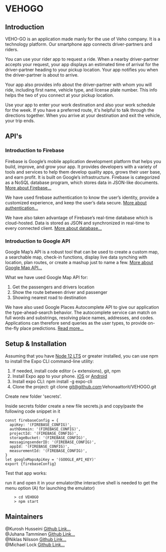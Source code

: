 # VEHOGO

## Introduction

VEHO-GO is an application made manly for the use of Veho company. It is a technology platform. Our smartphone app connects driver-partners and riders.

You can use your rider app to request a ride. When a nearby driver-partner accepts your request, your app displays an estimated time of arrival for the driver-partner heading to your pickup location. Your app notifies you when the driver-partner is about to arrive.

Your app also provides info about the driver-partner with whom you will ride, including first name, vehicle type, and license plate number. This info helps the two of you connect at your pickup location.

Use your app to enter your work destination and also your work schedule for the week. If you have a preferred route, it's helpful to talk through the directions together. When you arrive at your destination and exit the vehicle, your trip ends.

## API's

### Introduction to Firebase

Firebase is Google’s mobile application development platform that helps you build, improve, and grow your app. It provides developers with a variety of tools and services to help them develop quality apps, grows their user base, and earn profit. It is built on Google’s infrastructure. Firebase is categorized as a NoSQL database program, which stores data in JSON-like documents. <a href="https://medium.com/firebase-developers/what-is-firebase-the-complete-story-abridged-bcc730c5f2c0">More about Firebase...</a>

We have used firebase authentication to know the user’s identity, provide a customized experience, and keep the user’s data secure. <a href="https://firebase.google.com/docs/auth">More about authentication...</a>

We have also taken advantage of Firebase’s real-time database which is cloud-hosted. Data is stored as JSON and synchronized in real-time to every connected client. <a href="https://firebase.google.com/docs/database">More about database...</a>

### Introduction to Google API

Google Map’s API is a robust tool that can be used to create a custom map, a searchable map, check-in functions, display live data synching with location, plan routes, or create a mashup just to name a few. <a href="https://medium.com/@helennnsays/why-when-and-how-to-use-the-google-map-api-f5dfa35986dc">More about Google Map API...</a>

What we have used Google Map API for:

<ol>
<li>Get the passengers and drivers location</li>
<li>Show the route between driver and passenger</li>
<li>Showing nearest road to destination</li>
</ol>

We have also used Google Places Autocomplete API to give our application the type-ahead-search behavior. The autocomplete service can match on full words and substrings, resolving place names, addresses, and codes. Applications can therefore send queries as the user types, to provide on-the-fly place predictions. <a href="https://developers.google.com/maps/documentation/places/web-service/autocomplete">Read more...
</a>

## Setup & Installation

Assuming that you have [Node 12 LTS](https://nodejs.org/en/download/) or greater installed, you can use npm to install the Expo CLI command-line utility:


  1. If needed, install code editor (+ extensions), git, npm</li>
  2. Install Expo app to your phone. <a href="https://apps.apple.com/us/app/expo-client/id982107779">iOS</a>
     or <a href="https://play.google.com/store/apps/details?id=host.exp.exponent&hl=fi">Android</a></li>
  3. Install expo CLI: npm install -g expo-cli</li>
  4. Clone the project: git clone git@github.com:Vehonaattorit/VEHOGO.git</li>

  Create new folder 'secrets'.

  Inside secrets folder create a new file secrets.js and copy/paste the following code snippet in it</li>

  ```
  const firebaseConfig = {
    apiKey: '(FIREBASE_CONFIG)',
    authDomain: '(FIREBASE_CONFIG)',
    projectId: '(FIREBASE_CONFIG)',
    storageBucket: '(FIREBASE_CONFIG)',
    messagingsenderID: '(FIREBASE_CONFIG)',
    appId: '(FIREBASE_CONFIG)',
    measurementId: '(FIREBASE_CONFIG)',
  }
  let googleMapsApiKey = '(GOOGLE_API_KEY)'
  export {firebaseConfig}

  ```


Test that app works:

run it and open it in your emulator(the interactive shell is needed to get the menu option (A) for launching the emulator)</li>

        > cd VEHOGO
        > npm start


## Maintainers

@Kurosh Husseini <a href="https://github.com/kurosh97">Github Link...</a><br/>
@Juhana Tamminen <a href="https://github.com/JuhanaTa">Github Link...</a><br/>
@Niklas Nilsson <a href="https://github.com/Jalsson">Github Link...</a><br/>
@Michael Lock <a href="https://github.com/thelockymichael">Github Link...</a><br/>
